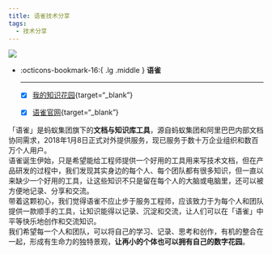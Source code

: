 ```yaml
---
title: 语雀技术分享
tags:
  - 技术分享
---
```


![](https://mdn.alipayobjects.com/huamei_0prmtq/afts/img/A*FhCOSJBrQaoAAAAAAAAAAAAADvuFAQ/original)

<div class="grid cards" markdown>

-   :octicons-bookmark-16:{ .lg .middle } __语雀__

    ---

    - [x] [我的知识花园](https://www.yuque.com/wcowin){target=“_blank”}  
    - [x] [语雀官网](https://www.yuque.com/about){target=“_blank”}
    

</div>





「语雀」是蚂蚁集团旗下的**文档与知识库工具**，源自蚂蚁集团和阿里巴巴内部文档协同需求，2018年1月8日正式对外提供服务，现已服务于数十万企业组织和数百万个人用户。  
语雀诞生伊始，只是希望能给工程师提供一个好用的工具用来写技术文档，但在产品研发的过程中，我们发现其实身边的每个人、每个团队都有很多知识，但一直以来缺少一个好用的工具，让这些知识不只是留在每个人的大脑或电脑里，还可以被方便地记录、分享和交流。  
带着这颗初心，我们觉得语雀不应止步于服务工程师，应该致力于为每个人和团队提供一款顺手的工具，让知识能得以记录、沉淀和交流，让人们可以在「语雀」中平等快乐地创作和交流知识。  
我们希望每一个人和团队，可以将自己的学习、记录、思考和创作，有机的整合在一起，形成有生命力的独特景观，**让再小的个体也可以拥有自己的数字花园**。
